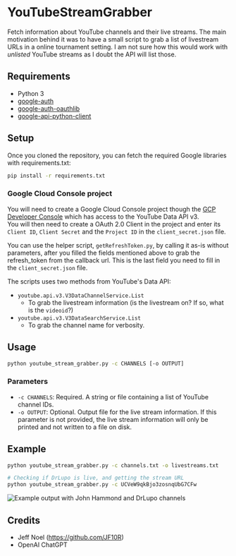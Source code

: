 # YouTubeStreamGrabber

Fetch information about YouTube channels and their live streams.
The main motivation behind it was to have a small script to grab a list of livestream URLs in a online tournament setting. I am not sure how this would work with *unlisted* YouTube streams as I doubt the API will list those.

## Requirements

- Python 3
- [google-auth](https://pypi.org/project/google-auth/)
- [google-auth-oauthlib](https://pypi.org/project/google-auth-oauthlib/)
- [google-api-python-client](https://pypi.org/project/google-api-python-client/)

## Setup

Once you cloned the repository, you can fetch the required Google libraries with requirements.txt:

```bash
pip install -r requirements.txt
```

### Google Cloud Console project

You will need to create a Google Cloud Console project though the [GCP Developer Console](https://console.cloud.google.com/) which has access to the YouTube Data API v3.  
You will then need to create a OAuth 2.0 Client in the project and enter its `Client ID`, `Client Secret` and the `Project ID` in the `client_secret.json` file.

You can use the helper script, `getRefreshToken.py`, by calling it as-is without parameters, after you filled the fields mentioned above to grab the refresh_token from the callback url. This is the last field you need to fill in the `client_secret.json` file.

The scripts uses two methods from YouTube's Data API:  

- `youtube.api.v3.V3DataChannelService.List`
  - To grab the livestream information (is the livestream on? If so, what is the `videoid`?)
- `youtube.api.v3.V3DataSearchService.List`
  - To grab the channel name for verbosity.

## Usage

```bash
python youtube_stream_grabber.py -c CHANNELS [-o OUTPUT]
```

### Parameters

- `-c CHANNELS`:  Required. A string or file containing a list of YouTube channel IDs.  
- `-o OUTPUT`:    Optional. Output file for the live stream information. If this parameter is not provided, the live stream information will only be printed and not written to a file on disk.

## Example
```bash
python youtube_stream_grabber.py -c channels.txt -o livestreams.txt

# Checking if DrLupo is live, and getting the stream URL
python youtube_stream_grabber.py -c UCVeW9qkBjo3zosnqUbG7CFw
```

![Example output with John Hammond and DrLupo channels](https://user-images.githubusercontent.com/2191497/211171113-60009f93-6bfc-4774-9a12-a18814cdaff0.png)

## Credits

- Jeff Noel (https://github.com/JF10R)
- OpenAI ChatGPT
